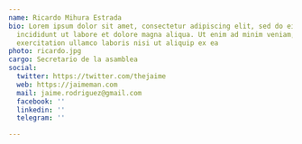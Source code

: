 ```yaml
---
name: Ricardo Mihura Estrada
bio: Lorem ipsum dolor sit amet, consectetur adipiscing elit, sed do eiusmod tempor
  incididunt ut labore et dolore magna aliqua. Ut enim ad minim veniam, quis nostrud
  exercitation ullamco laboris nisi ut aliquip ex ea
photo: ricardo.jpg
cargo: Secretario de la asamblea
social:
  twitter: https://twitter.com/thejaime
  web: https://jaimeman.com
  mail: jaime.rodriguez@gmail.com
  facebook: ''
  linkedin: ''
  telegram: ''

---
```


